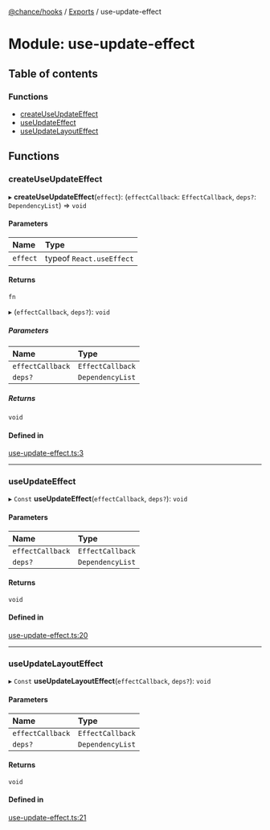 [@chance/hooks](../README.md) / [Exports](../modules.md) / use-update-effect

# Module: use-update-effect

## Table of contents

### Functions

- [createUseUpdateEffect](use_update_effect.md#createuseupdateeffect)
- [useUpdateEffect](use_update_effect.md#useupdateeffect)
- [useUpdateLayoutEffect](use_update_effect.md#useupdatelayouteffect)

## Functions

### createUseUpdateEffect

▸ **createUseUpdateEffect**(`effect`): (`effectCallback`: `EffectCallback`, `deps?`: `DependencyList`) => `void`

#### Parameters

| Name | Type |
| :------ | :------ |
| `effect` | typeof `React.useEffect` |

#### Returns

`fn`

▸ (`effectCallback`, `deps?`): `void`

##### Parameters

| Name | Type |
| :------ | :------ |
| `effectCallback` | `EffectCallback` |
| `deps?` | `DependencyList` |

##### Returns

`void`

#### Defined in

[use-update-effect.ts:3](https://github.com/chaance/hooks/blob/e2a7532/src/use-update-effect.ts#L3)

___

### useUpdateEffect

▸ `Const` **useUpdateEffect**(`effectCallback`, `deps?`): `void`

#### Parameters

| Name | Type |
| :------ | :------ |
| `effectCallback` | `EffectCallback` |
| `deps?` | `DependencyList` |

#### Returns

`void`

#### Defined in

[use-update-effect.ts:20](https://github.com/chaance/hooks/blob/e2a7532/src/use-update-effect.ts#L20)

___

### useUpdateLayoutEffect

▸ `Const` **useUpdateLayoutEffect**(`effectCallback`, `deps?`): `void`

#### Parameters

| Name | Type |
| :------ | :------ |
| `effectCallback` | `EffectCallback` |
| `deps?` | `DependencyList` |

#### Returns

`void`

#### Defined in

[use-update-effect.ts:21](https://github.com/chaance/hooks/blob/e2a7532/src/use-update-effect.ts#L21)
